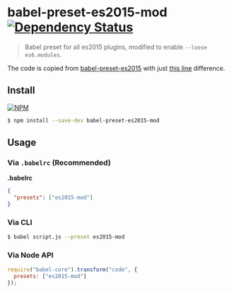 # babel-preset-es2015-mod [![Dependency Status](https://david-dm.org/orlin/babel-preset-es2015-mod.svg)](https://david-dm.org/orlin/babel-preset-es2015-mod)

> Babel preset for all es2015 plugins, modified to enable `--loose es6.modules`.

The code is copied from [babel-preset-es2015](https://github.com/babel/babel/tree/master/packages/babel-preset-es2015) with just [this line](https://github.com/orlin/babel-preset-es2015-mod/blob/master/index.js#L21) difference.

## Install

[![NPM](https://nodei.co/npm/babel-preset-es2015-mod.png?mini=true)](https://www.npmjs.org/package/babel-preset-es2015-mod)

```sh
$ npm install --save-dev babel-preset-es2015-mod
```

## Usage

### Via `.babelrc` (Recommended)

**.babelrc**

```json
{
  "presets": ["es2015-mod"]
}
```

### Via CLI

```sh
$ babel script.js --preset es2015-mod
```

### Via Node API

```javascript
require("babel-core").transform("code", {
  presets: ["es2015-mod"]
});
```
